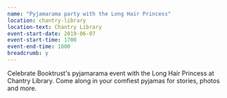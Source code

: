 ```yaml
---
name: "Pyjamarama party with the Long Hair Princess"
location: chantry-library
location-text: Chantry Library
event-start-date: 2019-06-07
event-start-time: 1700
event-end-time: 1800
breadcrumb: y
---
```


Celebrate Booktrust's pyjamarama event with the Long Hair Princess at Chantry Library. Come along in your comfiest pyjamas for stories, photos and more.
